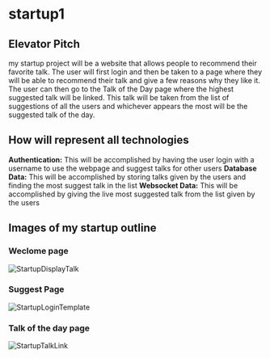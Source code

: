 # startup1

## Elevator Pitch 
my startup project will be a website that allows people to recommend their favorite talk. The user will first login and then be taken to a page where they will be able to recommend their talk and give a few reasons why they like it. The user can then go to the Talk of the Day page where the highest suggested talk will be linked. This talk will be taken from the list of suggestions of all the users and whichever appears the most will be the suggested talk of the day.


## How will represent all technologies 
**Authentication:** This will be accomplished by having the user login with a username to use the webpage and suggest talks for other users
**Database Data:** This will be accomplished by storing talks given by the users and finding the most suggest talk in the list
**Websocket Data:** This will be accomplished by giving the live most suggested talk from the list given by the users

## Images of my startup outline

### Weclome page
![StartupDisplayTalk](https://github.com/tannerbr/startup1/assets/131897609/83e2c692-9d29-451d-9173-4158c611d3fb)


### Suggest Page
![StartupLoginTemplate](https://github.com/tannerbr/startup1/assets/131897609/96747e86-c452-49e6-8922-d052dcd1b038)


### Talk of the day page
![StartupTalkLink](https://github.com/tannerbr/startup1/assets/131897609/be5fc8df-d50b-443a-a4a7-d7e386825b1b)


